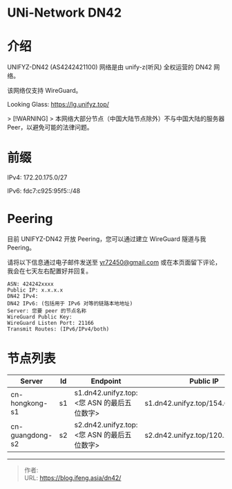 # UNi-Network DN42


# 介绍
UNIFYZ-DN42 (AS4242421100) 网络是由 unify-z(听风) 全权运营的 DN42 网络。

该网络仅支持 WireGuard。

Looking Glass: https://lg.unifyz.top/

&gt; [!WARNING]
&gt; 本网络大部分节点（中国大陆节点除外）不与中国大陆的服务器 Peer，以避免可能的法律问题。

# 前缀
IPv4: 172.20.175.0/27

IPv6: fdc7:c925:95f5::/48

# Peering
目前 UNIFYZ-DN42 开放 Peering，您可以通过建立 WireGuard 隧道与我 Peering。

请将以下信息通过电子邮件发送至 yr72450@gmail.com 或在本页面留下评论，我会在七天左右配置好并回复。

```
ASN: 424242xxxx
Public IP: x.x.x.x 
DN42 IPv4: 
DN42 IPv6: (包括用于 IPv6 对等的链路本地地址)
Server: 您要 peer 的节点名称
WireGuard Public Key:
WireGuard Listen Port: 21166
Transmit Routes: (IPv6/IPv4/both)
```

# 节点列表
| Server            | Id | Endpoint                                | Public IP | Local Link Ipv6 | DN42 IPv4 | DN42 IPv6 |
|-------------------|----|-----------------------------------------| ---------|-----------------|------------|------------|
| cn-hongkong-s1    | s1 | s1.dn42.unifyz.top:&lt;您 ASN 的最后五位数字&gt; | s1.dn42.unifyz.top/154.64.244.147 | fe80::1100:1/64 | 172.20.175.1 | fdc7:c925:95f5:1 |
| cn-guangdong-s2 | s2 | s2.dn42.unifyz.top:&lt;您 ASN 的最后五位数字&gt; | s2.dn42.unifyz.top/120.238.43.250 | fe80::1100:2/64 | 172.20.175.2 | fdc7:c925:95f5:2 |


---

> 作者:   
> URL: https://blog.ifeng.asia/dn42/  


